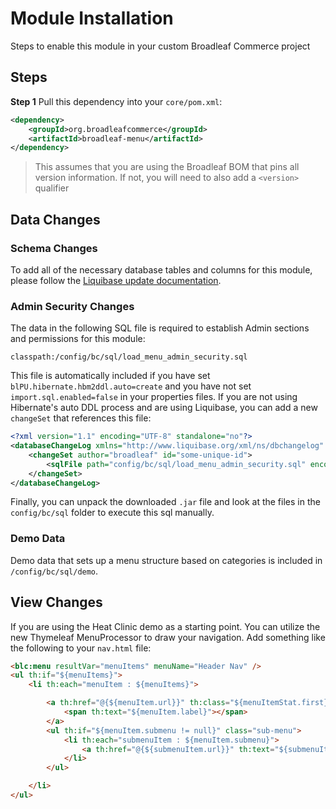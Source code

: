 # Module Installation

Steps to enable this module in your custom Broadleaf Commerce project

## Steps

**Step 1** Pull this dependency into your `core/pom.xml`:

```xml
<dependency>
    <groupId>org.broadleafcommerce</groupId>
    <artifactId>broadleaf-menu</artifactId>
</dependency>
```

> This assumes that you are using the Broadleaf BOM that pins all version information. If not, you will need to also add a `<version>` qualifier

## Data Changes

### Schema Changes

To add all of the necessary database tables and columns for this module, please follow the [Liquibase update documentation](https://www.broadleafcommerce.com/docs/core/current/appendix/managing-db-versions-migrations-with-liquibase).

### Admin Security Changes

The data in the following SQL file is required to establish Admin sections and permissions for this module:

```
classpath:/config/bc/sql/load_menu_admin_security.sql
```

This file is automatically included if you have set `blPU.hibernate.hbm2ddl.auto=create` and you have not set `import.sql.enabled=false` in your properties files. If you are not using Hibernate's auto DDL process and are using Liquibase, you can add a new `changeSet` that references this file:


```xml
<?xml version="1.1" encoding="UTF-8" standalone="no"?>
<databaseChangeLog xmlns="http://www.liquibase.org/xml/ns/dbchangelog" xmlns:ext="http://www.liquibase.org/xml/ns/dbchangelog-ext" xmlns:xsi="http://www.w3.org/2001/XMLSchema-instance" xsi:schemaLocation="http://www.liquibase.org/xml/ns/dbchangelog-ext http://www.liquibase.org/xml/ns/dbchangelog/dbchangelog-ext.xsd http://www.liquibase.org/xml/ns/dbchangelog http://www.liquibase.org/xml/ns/dbchangelog/dbchangelog-3.5.xsd">
    <changeSet author="broadleaf" id="some-unique-id">
	    <sqlFile path="config/bc/sql/load_menu_admin_security.sql" encoding="utf8" stripComments="true" />
    </changeSet>
</databaseChangeLog>
```

Finally, you can unpack the downloaded `.jar` file and look at the files in the `config/bc/sql` folder to execute this sql manually.

### Demo Data

Demo data that sets up a menu structure based on categories is included in `/config/bc/sql/demo`. 

## View Changes

If you are using the Heat Clinic demo as a starting point. You can utilize the new Thymeleaf MenuProcessor to draw your navigation.
Add something like the following to your `nav.html` file:

```html
<blc:menu resultVar="menuItems" menuName="Header Nav" />
<ul th:if="${menuItems}">
    <li th:each="menuItem : ${menuItems}">

        <a th:href="@{${menuItem.url}}" th:class="${menuItemStat.first}? 'home'">
            <span th:text="${menuItem.label}"></span>
        </a>
        <ul th:if="${menuItem.submenu != null}" class="sub-menu">
            <li th:each="submenuItem : ${menuItem.submenu}">
                <a th:href="@{${submenuItem.url}}" th:text="${submenuItem.label}"></a>
            </li>
        </ul>

    </li>
</ul>
```
